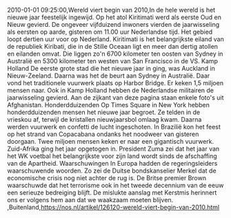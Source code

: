 2010-01-01 09:25:00,Wereld viert begin van 2010,In de hele wereld is het nieuwe jaar feestelijk ingewijd. Op het atol Kiritimati werd als eerste Oud en Nieuw gevierd. De ongeveer vijfduizend inwoners vierden de jaarwisseling als eersten op aarde, gisteren om 11.00 uur Nederlandse tijd. Het gebied loopt dertien uur voor op Nederland. Kiritimati is het belangrijkste eiland van de republiek Kiribati, die in de Stille Oceaan ligt en meer dan dertig atollen en eilanden omvat. Die liggen zo'n 6700 kilometer ten oosten van Sydney in Australië en 5300 kilometer ten westen van San Francisco in de VS. Kamp Holland De eerste grote stad die het nieuwe jaar in ging, was Auckland in Nieuw-Zeeland. Daarna was het de beurt aan Sydney in Australië. Daar vond het traditionele vuurwerk plaats op Harbor Bridge. Er keken 1,5 miljoen mensen naar. Ook in Kamp Holland hebben de Nederlandse militairen de jaarwisseling gevierd. Aan de zijkant van deze pagina staan enkele foto's uit Afghanistan. Honderdduizenden Op Times Square in New York hebben honderdduizenden mensen het nieuwe jaar begroet. Ze telden in de vrieskou af, terwijl de kristallen nieuwjaarsbol omlaag kwam. Daarna werden vuurwerk en confetti de lucht ingeschoten. In Brazilië kon het feest op het strand van Copacabana ondanks het noodweer van gisteren doorgaan. Twee miljoen mensen keken er naar een gigantisch vuurwerk. Zuid-Afrika ging het jaar opgetogen in. President Zuma zei dat het jaar van het WK voetbal het belangrijkste voor zijn land wordt sinds de afschaffing van de Apartheid. Waarschuwingen In Europa hadden de regeringsleiders waarschuwende woorden. Zo zei de Duitse bondskanselier Merkel dat de economische crisis nog niet achter de rug is. De Britse premier Brown waarschuwde dat het terrorisme ook in het tweede decennium van de eeuw een serieuze bedreiging blijft. De mislukte aanslag met Kerstmis herinnert ons er volgens hem aan dat we waakzaam moeten blijven. ,Buitenland,https://nos.nl/artikel/126120-wereld-viert-begin-van-2010.html
